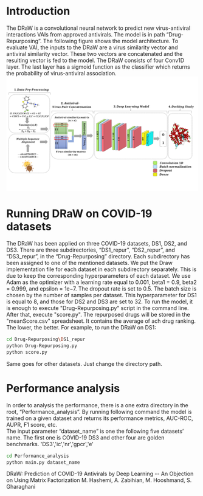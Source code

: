 # Introduction
The DRaW is a convolutional neural network to predict new virus-antiviral interactions VAIs from approved antivirals. The model is in path “Drug-Repurposing”.  The following figure shows the model architecture. To evaluate VAI, the inputs to the DRaW are a virus similarity vector and antiviral similarity vector. These two vectors are concatenated and the resulting vector is fed to the model. The DRaW consists of four Conv1D layer. The last layer has a sigmoid function as the classifier which returns the probability of virus-antiviral association. 
![Alt text](CovidModel.png?raw=true "CovidModel")
# Running DRaW on COVID-19 datasets
The DRaW has been applied on three COVID-19 datasets, DS1, DS2, and DS3. There are three subdirectories, “DS1_repur”, “DS2_repur”, and “DS3_repur”, in the “Drug-Repurposing” directory. Each subdirectory has been assigned to one of the mentioned datasets. We put the Draw implementation file for each dataset in each subdirectory separately. This is due to keep the corresponding hyperparameters of each dataset. 
We use Adam as the optimizer with a learning rate equal to 0.001, beta1 = 0.9, beta2 = 0.999, and epsilon = 1e−7. The dropout rate is set to 0.5. The batch size is chosen by the number of samples per dataset. This hyperparameter for DS1 is equal to 8, and those for DS2 and DS3 are set to 32.
To run the model, it is enough to execute "Drug-Repurposing.py" script in the command line. After that, execute "score.py". The repurposed drugs will be stored in the "meanScore.csv" spreadsheet. It contains the average of ach drug ranking. The lower, the better. For example, to run the DRaW on DS1:
```bash
cd Drug-Repurposing\DS1_repur
python Drug-Repurposing.py 
python score.py
```
Same goes for other datasets. Just change the directory path.
# Performance analysis
In order to analysis the performance, there is a one extra directory in the root, “Performance_analysis”. By running following command the model is trained on a given dataset and returns its performance metrics, AUC-ROC, AUPR, F1 score, etc.   
The input parameter “dataset_name” is one the following five datasets’ name. The first one is COVID-19 DS3 and other four are golden benchmarks. 
'DS3','ic','nr','gpcr','e'

```bash
cd Performance_analysis
python main.py dataset_name
```

DRaW: Prediction of COVID-19 Antivirals by Deep Learning -- An Objection on Using Matrix Factorization
M. Hashemi, A. Zabihian, M. Hooshmand, S. Gharaghani

